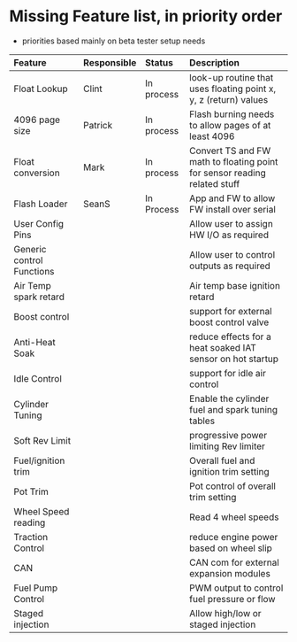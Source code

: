 # Missing Feature list, in priority order #
  * priorities based mainly on beta tester setup needs

| Feature| Responsible | Status | Description |
|:-------|:------------|:-------|:------------|
| Float Lookup | Clint       | In process | look-up routine that uses floating point x, y, z (return) values |
|4096 page size| Patrick     |In process|Flash burning needs to allow pages of at least 4096|
|Float conversion|Mark         | In process |Convert TS and FW math to floating point for sensor reading related stuff |
|Flash Loader|SeanS        | In Process | App and FW to allow FW install over serial|
|User Config Pins|             |        |Allow user to assign HW I/O as required|
|Generic control Functions|             |        |Allow user to control outputs as required|
|Air Temp spark retard|             |        |Air temp base ignition retard|
|Boost control|             |        |support for external boost control valve|
|Anti-Heat Soak|             |        |reduce effects for a heat soaked IAT sensor on hot startup|
|Idle Control|             |        |support for idle air control|
|Cylinder Tuning|             |        |Enable the cylinder fuel and spark tuning tables|
|Soft Rev Limit|             |        |progressive power limiting Rev limiter|
|Fuel/ignition trim|             |        |Overall fuel and ignition trim setting|
|Pot Trim|             |        |Pot control of overall trim setting|
|Wheel Speed reading|             |        |Read 4 wheel speeds|
|Traction Control|             |        |reduce engine power based on wheel slip|
|CAN     |             |        |CAN com for external expansion modules|
|Fuel Pump Control|             |        |PWM output to control fuel pressure or flow|
|Staged injection|             |        |Allow high/low or staged injection|